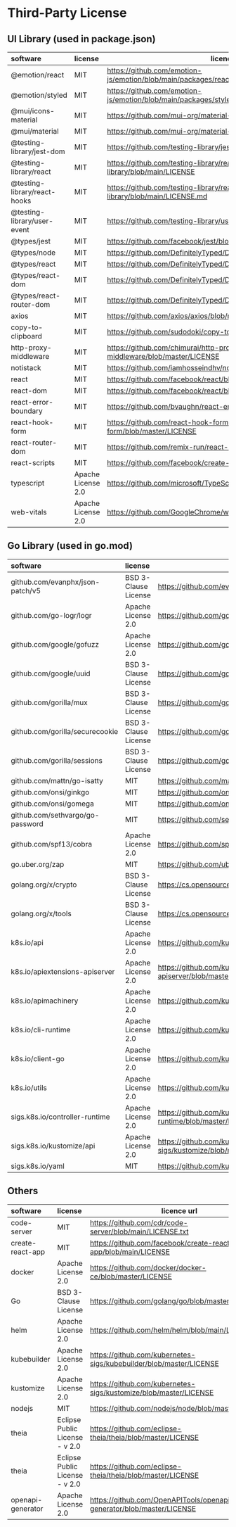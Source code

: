 # Third-Party License

## UI Library (used in package.json)

|           software           |      license       |                                     licence url                                     |
| :--------------------------- | :----------------- | ----------------------------------------------------------------------------------- |
| @emotion/react               | MIT                | https://github.com/emotion-js/emotion/blob/main/packages/react/LICENSE              |
| @emotion/styled              | MIT                | https://github.com/emotion-js/emotion/blob/main/packages/styled/LICENSE             |
| @mui/icons-material          | MIT                | https://github.com/mui-org/material-ui/blob/master/LICENSE                          |
| @mui/material                | MIT                | https://github.com/mui-org/material-ui/blob/master/LICENSE                          |
| @testing-library/jest-dom    | MIT                | https://github.com/testing-library/jest-dom/blob/main/LICENSE                       |
| @testing-library/react       | MIT                | https://github.com/testing-library/react-testing-library/blob/main/LICENSE          |
| @testing-library/react-hooks | MIT                | https://github.com/testing-library/react-hooks-testing-library/blob/main/LICENSE.md |
| @testing-library/user-event  | MIT                | https://github.com/testing-library/user-event/blob/main/LICENSE                     |
| @types/jest                  | MIT                | https://github.com/facebook/jest/blob/main/LICENSE                                  |
| @types/node                  | MIT                | https://github.com/DefinitelyTyped/DefinitelyTyped/blob/master/LICENSE              |
| @types/react                 | MIT                | https://github.com/DefinitelyTyped/DefinitelyTyped/blob/master/LICENSE              |
| @types/react-dom             | MIT                | https://github.com/DefinitelyTyped/DefinitelyTyped/blob/master/LICENSE              |
| @types/react-router-dom      | MIT                | https://github.com/DefinitelyTyped/DefinitelyTyped/blob/master/LICENSE              |
| axios                        | MIT                | https://github.com/axios/axios/blob/master/LICENSE                                  |
| copy-to-clipboard            | MIT                | https://github.com/sudodoki/copy-to-clipboard/blob/master/LICENSE                   |
| http-proxy-middleware        | MIT                | https://github.com/chimurai/http-proxy-middleware/blob/master/LICENSE               |
| notistack                    | MIT                | https://github.com/iamhosseindhv/notistack/blob/master/LICENSE.md                   |
| react                        | MIT                | https://github.com/facebook/react/blob/main/LICENSE                                 |
| react-dom                    | MIT                | https://github.com/facebook/react/blob/main/LICENSE                                 |
| react-error-boundary         | MIT                | https://github.com/bvaughn/react-error-boundary/blob/master/LICENSE                 |
| react-hook-form              | MIT                | https://github.com/react-hook-form/react-hook-form/blob/master/LICENSE              |
| react-router-dom             | MIT                | https://github.com/remix-run/react-router/blob/main/LICENSE                         |
| react-scripts                | MIT                | https://github.com/facebook/create-react-app/blob/main/LICENSE                      |
| typescript                   | Apache License 2.0 | https://github.com/microsoft/TypeScript/blob/main/LICENSE.txt                       |
| web-vitals                   | Apache License 2.0 | https://github.com/GoogleChrome/web-vitals/blob/main/LICENSE                        |


## Go Library (used in go.mod)

|             software             |       license        |                                licence url                                |
| :------------------------------- | :------------------- | ------------------------------------------------------------------------- |
| github.com/evanphx/json-patch/v5 | BSD 3-Clause License | https://github.com/evanphx/json-patch/blob/master/LICENSE                 |
| github.com/go-logr/logr          | Apache License 2.0   | https://github.com/go-logr/logr/blob/master/LICENSE                       |
| github.com/google/gofuzz         | Apache License 2.0   | https://github.com/google/gofuzz/blob/master/LICENSE                      |
| github.com/google/uuid           | BSD 3-Clause License | https://github.com/google/uuid/blob/master/LICENSE                        |
| github.com/gorilla/mux           | BSD 3-Clause License | https://github.com/gorilla/mux/blob/master/LICENSE                        |
| github.com/gorilla/securecookie  | BSD 3-Clause License | https://github.com/gorilla/securecookie/blob/master/LICENSE               |
| github.com/gorilla/sessions      | BSD 3-Clause License | https://github.com/gorilla/sessions/blob/master/LICENSE                   |
| github.com/mattn/go-isatty       | MIT                  | https://github.com/mattn/go-isatty/blob/master/LICENSE                    |
| github.com/onsi/ginkgo           | MIT                  | https://github.com/onsi/ginkgo/blob/master/LICENSE                        |
| github.com/onsi/gomega           | MIT                  | https://github.com/onsi/gomega/blob/master/LICENSE                        |
| github.com/sethvargo/go-password | MIT                  | https://github.com/sethvargo/go-password/blob/main/LICENSE                |
| github.com/spf13/cobra           | Apache License 2.0   | https://github.com/spf13/cobra/blob/master/LICENSE.txt                    |
| go.uber.org/zap                  | MIT                  | https://github.com/uber-go/zap/blob/master/LICENSE.txt                    |
| golang.org/x/crypto              | BSD 3-Clause License | https://cs.opensource.google/go/x/crypto/+/master:LICENSE                 |
| golang.org/x/tools               | BSD 3-Clause License | https://cs.opensource.google/go/x/tools/+/master:LICENSE                  |
| k8s.io/api                       | Apache License 2.0   | https://github.com/kubernetes/api/blob/master/LICENSE                     |
| k8s.io/apiextensions-apiserver   | Apache License 2.0   | https://github.com/kubernetes/apiextensions-apiserver/blob/master/LICENSE |
| k8s.io/apimachinery              | Apache License 2.0   | https://github.com/kubernetes/apimachinery/blob/master/LICENSE            |
| k8s.io/cli-runtime               | Apache License 2.0   | https://github.com/kubernetes/cli-runtime/blob/master/LICENSE             |
| k8s.io/client-go                 | Apache License 2.0   | https://github.com/kubernetes/client-go/blob/master/LICENSE               |
| k8s.io/utils                     | Apache License 2.0   | https://github.com/kubernetes/utils/blob/master/LICENSE                   |
| sigs.k8s.io/controller-runtime   | Apache License 2.0   | https://github.com/kubernetes-sigs/controller-runtime/blob/master/LICENSE |
| sigs.k8s.io/kustomize/api        | Apache License 2.0   | https://github.com/kubernetes-sigs/kustomize/blob/master/LICENSE          |
| sigs.k8s.io/yaml                 | MIT                  | https://github.com/kubernetes-sigs/yaml/blob/master/LICENSE               |

## Others

|     software      |            license             |                            licence url                                |
| :---------------- | :----------------------------- | --------------------------------------------------------------------- |
| code-server       | MIT                            | https://github.com/cdr/code-server/blob/main/LICENSE.txt              |
| create-react-app  | MIT                            | https://github.com/facebook/create-react-app/blob/main/LICENSE        |
| docker            | Apache License 2.0             | https://github.com/docker/docker-ce/blob/master/LICENSE               |
| Go                | BSD 3-Clause License           | https://github.com/golang/go/blob/master/LICENSE                      |
| helm              | Apache License 2.0             | https://github.com/helm/helm/blob/main/LICENSE                        |
| kubebuilder       | Apache License 2.0             | https://github.com/kubernetes-sigs/kubebuilder/blob/master/LICENSE    |
| kustomize         | Apache License 2.0             | https://github.com/kubernetes-sigs/kustomize/blob/master/LICENSE      |
| nodejs            | MIT                            | https://github.com/nodejs/node/blob/master/LICENSE                    |
| theia             | Eclipse Public License - v 2.0 | https://github.com/eclipse-theia/theia/blob/master/LICENSE            |
| theia             | Eclipse Public License - v 2.0 | https://github.com/eclipse-theia/theia/blob/master/LICENSE            |
| openapi-generator | Apache License 2.0             | https://github.com/OpenAPITools/openapi-generator/blob/master/LICENSE |